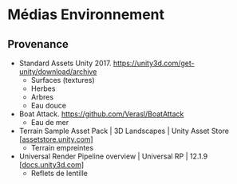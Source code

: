 # Médias Environnement
## Provenance
- Standard Assets Unity 2017. https://unity3d.com/get-unity/download/archive
  - Surfaces (textures)
  - Herbes
  - Arbres
  - Eau douce
- Boat Attack. https://github.com/Verasl/BoatAttack
    - Eau de mer
- Terrain Sample Asset Pack | 3D Landscapes | Unity Asset Store [[assetstore.unity.com]](https://assetstore.unity.com/packages/3d/environments/landscapes/terrain-sample-asset-pack-145808)
  - Terrain empreintes
- Universal Render Pipeline overview | Universal RP | 12.1.9 [[docs.unity3d.com]](https://docs.unity3d.com/Packages/com.unity.render-pipelines.universal@12.1/manual/index.html)
  - Reflets de lentille
